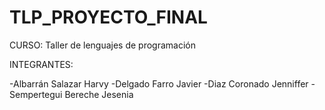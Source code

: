 # TLP_PROYECTO_FINAL
CURSO: Taller de lenguajes de programación 

INTEGRANTES:

-Albarrán Salazar Harvy
-Delgado Farro Javier
-Diaz Coronado Jenniffer 
-Sempertegui Bereche Jesenia
